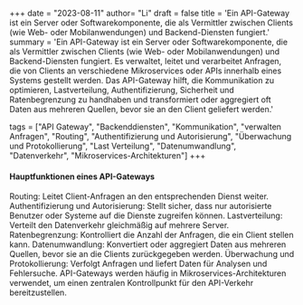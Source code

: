 +++
date = "2023-08-11"
author= "Li"
draft = false
title = 'Ein API-Gateway ist ein Server oder Softwarekomponente, die als Vermittler zwischen Clients (wie Web- oder Mobilanwendungen) und Backend-Diensten fungiert.'
summary = 'Ein API-Gateway ist ein Server oder Softwarekomponente, die als Vermittler zwischen Clients (wie Web- oder Mobilanwendungen) und Backend-Diensten fungiert. Es verwaltet, leitet und verarbeitet Anfragen, die von Clients an verschiedene Mikroservices oder APIs innerhalb eines Systems gestellt werden. Das API-Gateway hilft, die Kommunikation zu optimieren, Lastverteilung, Authentifizierung, Sicherheit und Ratenbegrenzung zu handhaben und transformiert oder aggregiert oft Daten aus mehreren Quellen, bevor sie an den Client geliefert werden.'

tags = ["API Gateway", "Backenddiensten", "Kommunikation", "verwalten Anfragen", "Routing", "Authentifizierung und Autorisierung", "Überwachung und Protokollierung", "Last Verteilung", "Datenumwandlung", "Datenverkehr", "Mikroservices-Architekturen"]
+++


#### Hauptfunktionen eines API-Gateways

Routing: Leitet Client-Anfragen an den entsprechenden Dienst weiter.
Authentifizierung und Autorisierung: Stellt sicher, dass nur autorisierte Benutzer oder Systeme auf die Dienste zugreifen können.
Lastverteilung: Verteilt den Datenverkehr gleichmäßig auf mehrere Server.
Ratenbegrenzung: Kontrolliert die Anzahl der Anfragen, die ein Client stellen kann.
Datenumwandlung: Konvertiert oder aggregiert Daten aus mehreren Quellen, bevor sie an die Clients zurückgegeben werden.
Überwachung und Protokollierung: Verfolgt Anfragen und liefert Daten für Analysen und Fehlersuche.
API-Gateways werden häufig in Mikroservices-Architekturen verwendet, um einen zentralen Kontrollpunkt für den API-Verkehr bereitzustellen.